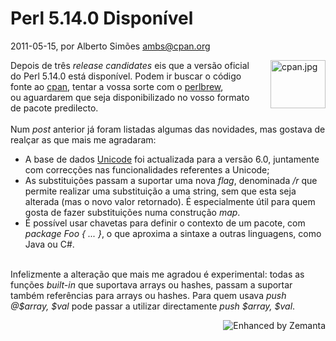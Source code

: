 
# Perl 5.14.0 Disponível

 2011-05-15, por Alberto Simões <ambs@cpan.org>

<img alt="cpan.jpg" src="%%BASE_URI%%imgs/cpan.jpg" class="mt-image-right" style="float: right; margin: 0 0 20px 20px;" height="77" width="88" />Depois de três <i>release candidates</i> eis que a versão oficial do Perl 5.14.0 está disponível. Podem ir buscar o código fonte ao <a href="http://search.cpan.org/dist/perl-5.14.0/">cpan</a>, tentar a vossa sorte com o <a href="http://search.cpan.org/dist/App-perlbrew/">perlbrew</a>, ou&nbsp;aguardarem que seja disponibilizado no vosso formato de pacote predilecto.<br /><br />Num <i>post</i> anterior já foram listadas algumas das novidades, mas gostava de realçar as que mais me agradaram:<br /><ul><li>A base de dados <a class="zem_slink" href="http://en.wikipedia.org/wiki/Unicode" title="Unicode" rel="wikipedia">Unicode</a> foi actualizada para a versão 6.0, juntamente com correcções nas funcionalidades referentes a Unicode;</li><li>As substituições passam a suportar uma nova <i>flag</i>, denominada <i>/r</i> que permite realizar uma substituição a uma string, sem que esta seja alterada (mas o novo valor retornado). É especialmente útil para quem gosta de fazer substituições numa construção <i>map</i>.</li><li>É possível usar chavetas para definir o contexto de um pacote, com <i>package Foo { ... }</i>, o que aproxima a sintaxe a outras linguagens, como Java ou C#.</li></ul><br />Infelizmente a alteração que mais me agradou é experimental: todas as funções <i>built-in</i> que suportava arrays ou hashes, passam a suportar também referências para arrays ou hashes. Para quem usava <i>push @$array, $val</i> pode passar a utilizar directamente <i>push $array, $val</i>.<br />

<div style="margin-top: 10px; height: 15px;" class="zemanta-pixie"><a class="zemanta-pixie-a" href="http://www.zemanta.com/" title="Enhanced by Zemanta"><img style="border: medium none; float: right;" class="zemanta-pixie-img" src="http://img.zemanta.com/zemified_e.png?x-id=53612041-0221-4928-8bb0-8cf44e94f5f6" alt="Enhanced by Zemanta" /></a></div><div><br /></div>
